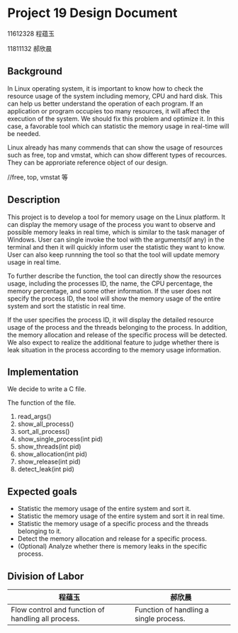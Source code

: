 # Project 19 Design Document 

11612328 程蕴玉  

11811132 郝欣晨

## Background

In Linux operating system, it is important to know how to check the resource usage of the system including memory, CPU and hard disk. This can help us better understand the operation of each program. If an application or program occupies too many resources, it will affect the execution of the system. We should fix this problem and optimize it. In this case, a favorable tool which can statistic the memory usage in real-time will be needed.

Linux already has many commends that can show the usage of resources such as free, top and vmstat, which can show different types of recources. They can be approriate reference object of our design.

//free, top, vmstat 等

## Description

This project is to develop a tool for memory usage on the Linux platform. It can display the memory usage of the process you want to observe and possible memory leaks in real time, which is similar to the task manager of Windows. User can single invoke the tool with the arguments(if any) in the terminal and then it will quickly inform user the statistic they want to know. User can also keep runnning the tool so that the tool will update memory usage in real time.

To further describe the function, the tool can directly show the resources usage, including the processes ID, the name, the CPU percentage, the memory percentage, and some other information. If the user does not specify the process ID, the tool will show the memory usage of the entire system and sort the statistic in real time. 

If the user specifies the process ID, it will display the detailed resource usage of the process and the threads belonging to the process. In addition, the memory allocation and release of the specific process will be detected. We also expect to realize the additional feature to judge whether there is leak situation in the process according to the memory usage information.



## Implementation

We decide to write a C file. 

The function of the file.


1. read_args()
2. show_all_process()
3. sort_all_process()
4. show_single_process(int pid)
5. show_threads(int pid)
6. show_allocation(int pid)
7. show_release(int pid)
8. detect_leak(int pid)



## Expected goals

- Statistic the memory usage of the entire system and sort it.
- Statistic the memory usage of the entire system and sort it in real time.
- Statistic the memory usage of a specific process and the threads belonging to it.
- Detect the memory allocation and release for a specific process.
- (Optional) Analyze whether there is memory leaks in the specific process.

## Division of Labor

| 程蕴玉                                             | 郝欣晨                                 |
| -------------------------------------------------- | -------------------------------------- |
| Flow control and function of handling all process. | Function of handling a single process. |

